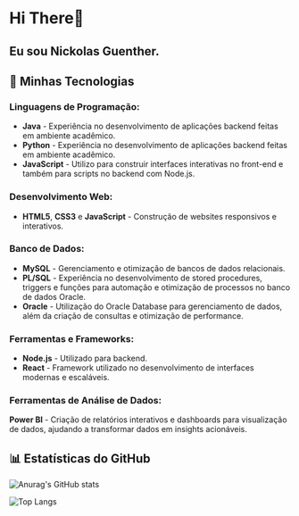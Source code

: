# Hi There👋 
## Eu sou Nickolas Guenther.

## 🚀 Minhas Tecnologias

### Linguagens de Programação:
- **Java** - Experiência no desenvolvimento de aplicações backend feitas em ambiente acadêmico.
- **Python** - Experiência no desenvolvimento de aplicações backend feitas em ambiente acadêmico.
- **JavaScript** - Utilizo para construir interfaces interativas no front-end e também para scripts no backend com Node.js.

### Desenvolvimento Web:
- **HTML5**, **CSS3** e **JavaScript** - Construção de websites responsivos e interativos.

### Banco de Dados:
- **MySQL** - Gerenciamento e otimização de bancos de dados relacionais.
- **PL/SQL** - Experiência no desenvolvimento de stored procedures, triggers e funções para automação e otimização de processos no banco de dados Oracle.
- **Oracle** - Utilização do Oracle Database para gerenciamento de dados, além da criação de consultas e otimização de performance.

### Ferramentas e Frameworks:
- **Node.js** - Utilizado para backend.
- **React** - Framework utilizado no desenvolvimento de interfaces modernas e escaláveis.
  
### Ferramentas de Análise de Dados:
**Power BI** - Criação de relatórios interativos e dashboards para visualização de dados, ajudando a transformar dados em insights acionáveis.

## 📊 Estatísticas do GitHub
![Anurag's GitHub stats](https://github-readme-stats.vercel.app/api?username=NEGuenther&show_icons=true&theme=tokyonight)

![Top Langs](https://github-readme-stats.vercel.app/api/top-langs/?username=NEGuenther&layout=compact)
